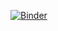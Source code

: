 [![Binder](https://mybinder.org/badge_logo.svg)](https://mybinder.org/v2/gh/ms82494/monthsUp/master?filepath=consistent%20monthly%20gainers.ipynb)
